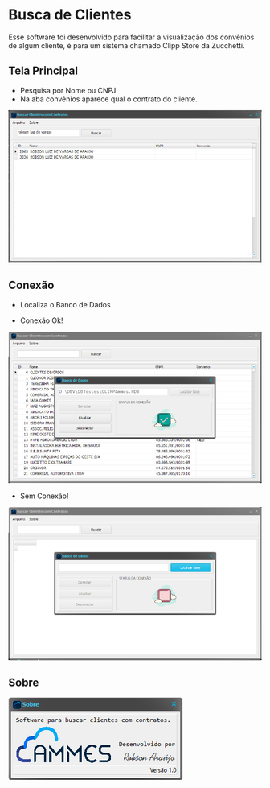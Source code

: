 # Busca de Clientes

Esse software foi desenvolvido para facilitar a visualização dos convênios de algum cliente, é para um sistema chamado Clipp Store da Zucchetti.

## Tela Principal
  - Pesquisa por Nome ou CNPJ
  - Na aba convênios aparece qual o contrato do cliente.

![alt text](https://github.com/AraujoRobson/buscaClientes/blob/main/prints/frmPrincipal.png)

## Conexão
  - Localiza o Banco de Dados

  - Conexão Ok!
  
![Conexao Ok](https://github.com/AraujoRobson/buscaClientes/blob/main/prints/conexao-ok.png)


  - Sem Conexão!
  
![Sem Conexao](https://github.com/AraujoRobson/buscaClientes/blob/main/prints/conexao-x.png)

## Sobre

![Sobre](https://github.com/AraujoRobson/buscaClientes/blob/main/prints/frmSobre.png)
